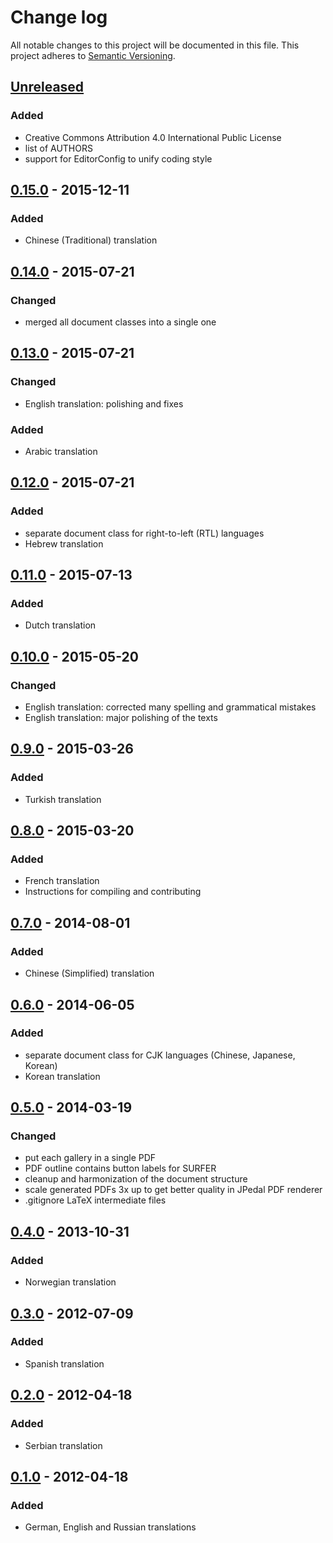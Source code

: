# Change log
All notable changes to this project will be documented in this file.
This project adheres to [Semantic Versioning](http://semver.org/).

## [Unreleased][unreleased]

### Added
- Creative Commons Attribution 4.0 International Public License
- list of AUTHORS
- support for EditorConfig to unify coding style

## [0.15.0] - 2015-12-11
### Added
- Chinese (Traditional) translation

## [0.14.0] - 2015-07-21
### Changed
- merged all document classes into a single one

## [0.13.0] - 2015-07-21
### Changed
- English translation: polishing and fixes

### Added
- Arabic translation

## [0.12.0] - 2015-07-21
### Added
- separate document class for right-to-left (RTL) languages
- Hebrew translation

## [0.11.0] - 2015-07-13
### Added
- Dutch translation

## [0.10.0] - 2015-05-20
### Changed
- English translation: corrected many spelling and grammatical mistakes
- English translation: major polishing of the texts

## [0.9.0] - 2015-03-26
### Added
- Turkish translation

## [0.8.0] - 2015-03-20
### Added
- French translation
- Instructions for compiling and contributing

## [0.7.0] - 2014-08-01
### Added
- Chinese (Simplified) translation

## [0.6.0] - 2014-06-05
### Added
- separate document class for CJK languages (Chinese, Japanese, Korean)
- Korean translation

## [0.5.0] - 2014-03-19
### Changed
- put each gallery in a single PDF
- PDF outline contains button labels for SURFER
- cleanup and harmonization of the document structure
- scale generated PDFs 3x up to get better quality in JPedal PDF renderer
- .gitignore LaTeX intermediate files

## [0.4.0] - 2013-10-31
### Added
- Norwegian translation

## [0.3.0] - 2012-07-09
### Added
- Spanish translation

## [0.2.0] - 2012-04-18
### Added
- Serbian translation

## [0.1.0] - 2012-04-18
### Added
- German, English and Russian translations

[unreleased]: https://github.com/IMAGINARY/SURFER-Galleries/compare/v0.15.0...HEAD
[0.15.0]: https://github.com/IMAGINARY/SURFER-Galleries/compare/v0.14.0...v0.15.0
[0.14.0]: https://github.com/IMAGINARY/SURFER-Galleries/compare/v0.13.0...v0.14.0
[0.13.0]: https://github.com/IMAGINARY/SURFER-Galleries/compare/v0.12.0...v0.13.0
[0.12.0]: https://github.com/IMAGINARY/SURFER-Galleries/compare/v0.11.0...v0.12.0
[0.11.0]: https://github.com/IMAGINARY/SURFER-Galleries/compare/v0.10.0...v0.11.0
[0.10.0]: https://github.com/IMAGINARY/SURFER-Galleries/compare/v0.9.0...v0.10.0
[0.9.0]: https://github.com/IMAGINARY/SURFER-Galleries/compare/v0.8.0...v0.9.0
[0.8.0]: https://github.com/IMAGINARY/SURFER-Galleries/compare/v0.7.0...v0.8.0
[0.7.0]: https://github.com/IMAGINARY/SURFER-Galleries/compare/v0.6.0...v0.7.0
[0.6.0]: https://github.com/IMAGINARY/SURFER-Galleries/compare/v0.5.0...v0.6.0
[0.5.0]: https://github.com/IMAGINARY/SURFER-Galleries/compare/v0.4.0...v0.5.0
[0.4.0]: https://github.com/IMAGINARY/SURFER-Galleries/compare/v0.3.0...v0.4.0
[0.3.0]: https://github.com/IMAGINARY/SURFER-Galleries/compare/v0.2.0...v0.3.0
[0.2.0]: https://github.com/IMAGINARY/SURFER-Galleries/compare/v0.1.0...v0.2.0
[0.1.0]: https://github.com/IMAGINARY/SURFER-Galleries/tree/v0.1.0
